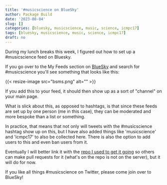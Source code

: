 ```yaml
---
title: '#musicscience on BlueSky'
author: Package Build
date: '2023-08-04'
slug: []
categories: [bluesky, musicscience, music, science, icmpc17]
tags: [bluesky, musicscience, music, science, icmpc17]
draft: no
---
```


During my lunch breaks this week, I figured out how to set up a #musicscience feed on Bluesky.

If you go over to the My Feeds section on [BlueSky](https://bsky.app/) and search for #musicscience you'll see something that looks like this:

{{< resize-image src="bsms.png" alt="" >}}

If you add this to your feed, it should then show up as a sort of "channel" on your main page.

What is slick about this, as opposed to hashtags, is that since these feeds are set up by one person (me in this case), they can be moderated and more bespoke than a list or something.

In practice, that means that not only will tweets with the #musicscience hashtag show up on this, but I have also added things like 'musicscience' and 'icmpc17' to also be collected here.
There is also the option to add users to this and even ban users from it. 

Eventually I will better link it with the [repo I used to get it going](https://github.com/davidjohnbaker1/bsky-musicscience) so others can make pull requests for it (what's on the repo is not on the server), but it will do for now.

If you like all things #musicscience on Twitter, please come join over to BlueSky!





